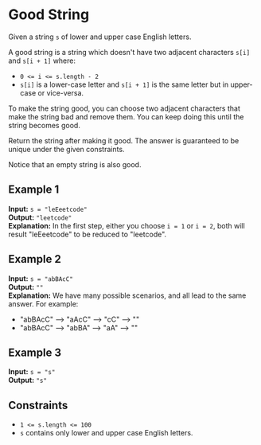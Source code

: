 # Good String

Given a string `s` of lower and upper case English letters.

A good string is a string which doesn't have two adjacent characters `s[i]` and `s[i + 1]` where:

- `0 <= i <= s.length - 2`
- `s[i]` is a lower-case letter and `s[i + 1]` is the same letter but in upper-case or vice-versa.

To make the string good, you can choose two adjacent characters that make the string bad and remove them. You can keep doing this until the string becomes good.

Return the string after making it good. The answer is guaranteed to be unique under the given constraints.

Notice that an empty string is also good.

## Example 1

**Input:** `s = "leEeetcode"`  
**Output:** `"leetcode"`  
**Explanation:** In the first step, either you choose `i = 1` or `i = 2`, both will result "leEeetcode" to be reduced to "leetcode".

## Example 2

**Input:** `s = "abBAcC"`  
**Output:** `""`  
**Explanation:** We have many possible scenarios, and all lead to the same answer. For example:
- "abBAcC" --> "aAcC" --> "cC" --> ""
- "abBAcC" --> "abBA" --> "aA" --> ""

## Example 3

**Input:** `s = "s"`  
**Output:** `"s"`

## Constraints

- `1 <= s.length <= 100`
- `s` contains only lower and upper case English letters.
